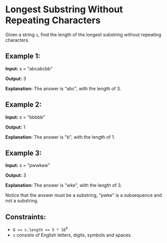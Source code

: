 # Longest Substring Without Repeating Characters

Given a string `s`, find the length of the longest substring without repeating characters.

## Example 1:

**Input:** s = "abcabcbb"

**Output:** 3

**Explanation:** The answer is "abc", with the length of 3.

## Example 2:

**Input:** s = "bbbbb"

**Output:** 1

**Explanation:** The answer is "b", with the length of 1.

## Example 3:

**Input:** s = "pwwkew"

**Output:** 3

**Explanation:** The answer is "wke", with the length of 3.

Notice that the answer must be a substring, "pwke" is a subsequence and not a substring.

## Constraints:

- `0 <= s.length <= 5 * 10`<sup>`4`</sup>
- `s` consists of English letters, digits, symbols and spaces.
